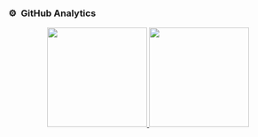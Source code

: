 
### ⚙️ &nbsp;GitHub Analytics

<p align="center">
<a href="https://github.com/guilleheizen">
  <img height="180em" src="https://github-readme-stats-eight-theta.vercel.app/api?username=elikawa7&show_icons=true&theme=algolia&include_all_commits=true"/>
  <img height="180em" src="https://github-readme-stats-eight-theta.vercel.app/api/top-langs/?username=elikawa7&layout=compact&langs_count=8&theme=algolia"/>
</a>
</p>
<!--
### Hi there 👋


- 🌱 I’m currently learning Java and its intrincancies, 
      also learning design patterns and arch patterns and best practices when writing code, 
      I'm also curious about data structures and concurrency. I'm also interested in other languages. such as kotlin, go and python.


**elikawa7/elikawa7** is a ✨ _special_ ✨ repository because its `README.md` (this file) appears on your GitHub profile.

Here are some ideas to get you started:
- 🔭 I’m currently working on ...
- 👯 I’m looking to collaborate on ... 
- 🤔 I’m looking for help with ...
- 💬 Ask me about ...
- 📫 How to reach me: ...
- 😄 Pronouns: ...
- ⚡ Fun fact: ...
-->
